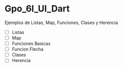 # Gpo_6I_UI_Dart
Ejemplos de Listas, Map, Funciones, Clases y Herencia
- [ ] Listas
- [ ] Map
- [ ] Funciones Basicas
- [ ] Funcion Flecha
- [ ] Clases
- [ ] Herencia
